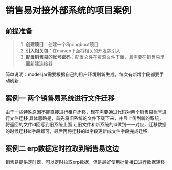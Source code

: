 
# 销售易对接外部系统的项目案例

## 前提准备
> 1. **创建项目**：创建一个Springboot项目
> 2. **引入相关包**：在maven下面将相关的开发包引入
> 3. **配置销售易的账号密码**：配置文件在资源文件下面，且需要在销售易里面新建连接器

简单说明：model.jar需要根据自己的租户环境刷新生成，每次有新增字段都要手动刷新

## 案例一 两个销售易系统进行文件迁移
由于一些特殊原因不能直接进行租户迁移，现在需要通过代码对两个销售易账号进行文件迁移
具体思路是，首先将旧系统的文件下载下来，并且上传到新的系统，将返回的文件id回写到旧系统上面
让旧文件和新系统的id做到一一对应，迁移数据的时候迁移id字段即可，最后再将迁移的id字段更新成文件字段完成迁移

## 案例二 erp数据定时拉取到销售易这边
销售易提供定时器，可以定时拉取erp数据，但是最好使用批量接口进行数据转移
